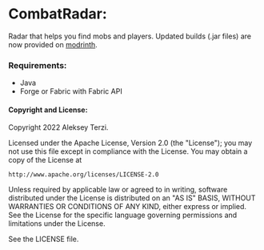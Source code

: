 # CombatRadar:

Radar that helps you find mobs and players. Updated builds (.jar files) are now provided on [modrinth](https://modrinth.com/mod/combatradar).

### Requirements:

- Java
- Forge or Fabric with Fabric API

#### Copyright and  License:

Copyright 2022 Aleksey Terzi.

Licensed under the Apache License, Version 2.0 (the "License");
you may not use this file except in compliance with the License.
You may obtain a copy of the License at

    http://www.apache.org/licenses/LICENSE-2.0

Unless required by applicable law or agreed to in writing, software
distributed under the License is distributed on an "AS IS" BASIS,
WITHOUT WARRANTIES OR CONDITIONS OF ANY KIND, either express or implied.
See the License for the specific language governing permissions and
limitations under the License.

See the LICENSE file.
